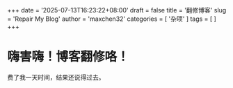 +++
date = '2025-07-13T16:23:22+08:00'
draft = false
title = '翻修博客'
slug = 'Repair My Blog'
author = 'maxchen32'
categories = [
'杂项'
]
tags = [
]
+++

# 嗨害嗨！博客翻修咯！

费了我一天时间，结果还说得过去。